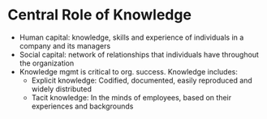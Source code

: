 # Central Role of Knowledge
- Human capital: knowledge, skills and experience of individuals in a company and its managers
- Social capital: network of relationships that individuals have throughout the organization
- Knowledge mgmt is critical to org. success. Knowledge includes:
	- Explicit knowledge: Codified, documented, easily reproduced and widely distributed
	- Tacit knowledge: In the minds of employees, based on their experiences and backgrounds
